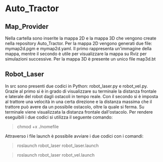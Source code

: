 # Auto_Tractor

## Map_Provider
Nella cartella sono inserite la mappa 2D e la mappa 3D che vengono create nella repository Auto_Tractor.
Per la mappa 2D vengono generati due file: mymap2d.pgm e mymap2d.yaml. Il primo rappresenta un'immagine della mappa, mentre il secondo 
è utile per visualizzare la mappa su Rviz per simulazioni successive. Per la mappa 3D è presente un unico file map3d.bt 

## Robot_Laser
In src sono presenti due codici in Python: robot_laser.py e robot_vel.py. Grazie al primo si è in grado di visualizzare su terminale la distanza frontale e laterale del robot dagli ostacoli in tempo reale. Con il secondo si è imposta al trattore una velocità in una certa direzione e la distanza massima che il trattore può avere da un possibile ostacolo, oltre la quale si ferma. Su terminale viene visualizzata la distanza frontale dall'ostacolo.
Per rendere eseguibili i due codici si utilizza il seguente comando:

> chmod +x ./nomefile

Attraverso i file launch è possibile avviare i due codici con i comandi:

> roslaunch robot_laser robot_laser.launch

> roslaunch robot_laser robot_vel.launch

